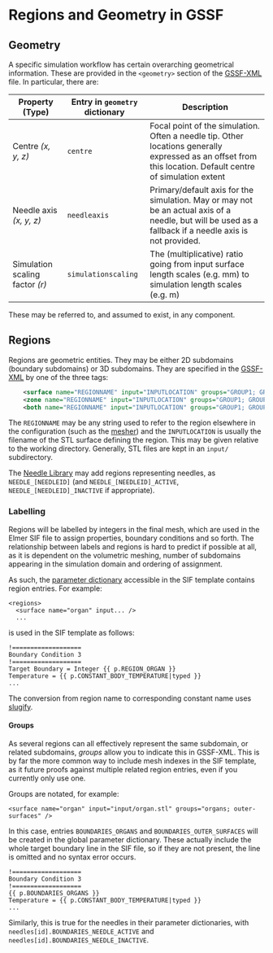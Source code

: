# Regions and Geometry in GSSF

## Geometry

A specific simulation workflow has certain overarching geometrical information.
These are provided in the `<geometry>` section of the [GSSF-XML](xml.md) file.
In particular, there are:

Property (Type) | Entry in `geometry` dictionary | Description
-|-|-
Centre *(x, y, z)* | `centre` | Focal point of the simulation. Often a needle tip. Other locations generally expressed as an offset from this location. Default centre of simulation extent
Needle axis *(x, y, z)* | `needleaxis` | Primary/default axis for the simulation. May or may not be an actual axis of a needle, but will be used as a fallback if a needle axis is not provided.
Simulation scaling factor *(r)* | `simulationscaling` | The (multiplicative) ratio going from input surface length scales (e.g. mm) to simulation length scales (e.g. m)

These may be referred to, and assumed to exist, in any component.

## Regions
Regions are geometric entities. They may be either 2D subdomains (boundary
subdomains) or 3D subdomains. They are specified in the [GSSF-XML](xml.md) by
one of the three tags:

```xml
    <surface name="REGIONNAME" input="INPUTLOCATION" groups="GROUP1; GROUP2;..." />
    <zone name="REGIONNAME" input="INPUTLOCATION" groups="GROUP1; GROUP2;..." />
    <both name="REGIONNAME" input="INPUTLOCATION" groups="GROUP1; GROUP2;..." />
```

The `REGIONNAME` may be any string used to refer to the region elsewhere in the
configuration (such as the [mesher](mesher.md)) and the `INPUTLOCATION` is
usually the filename of the STL surface defining the region. This may be given
relative to the working directory. Generally, STL files are kept in an `input/`
subdirectory.

The [Needle Library](needle-library.md) may add regions representing needles, as
`NEEDLE_[NEEDLEID]` (and `NEEDLE_[NEEDLEID]_ACTIVE`,
`NEEDLE_[NEEDLEID]_INACTIVE` if appropriate).

### Labelling

Regions will be labelled by integers in the final mesh, which are used in the
Elmer SIF file to assign properties, boundary conditions and so forth. The
relationship between labels and regions is hard to predict if possible at all,
as it is dependent on the volumetric meshing, number of subdomains appearing in
the simulation domain and ordering of assignment.

As such, the [parameter dictionary](constants.md) accessible in the SIF template
contains region entries. For example:

    <regions>
      <surface name="organ" input... />
      ...

is used in the SIF template as follows:

    !===================
    Boundary Condition 3
    !===================
    Target Boundary = Integer {{ p.REGION_ORGAN }}
    Temperature = {{ p.CONSTANT_BODY_TEMPERATURE|typed }}
    ...

The conversion from region name to corresponding constant name uses
[slugify](utilities.md#slugify).

#### Groups

As several regions can all effectively represent the same subdomain, or related
subdomains, *groups* allow you to indicate this in GSSF-XML. This is by far the
more common way to include mesh indexes in the SIF template, as it future proofs
against multiple related region entries, even if you currently only use one.

Groups are notated, for example:

    <surface name="organ" input="input/organ.stl" groups="organs; outer-surfaces" />

In this case, entries `BOUNDARIES_ORGANS` and `BOUNDARIES_OUTER_SURFACES` will
be created in the global parameter dictionary. These actually include the whole
target boundary line in the SIF file, so if they are not present, the line is
omitted and no syntax error occurs.

    !===================
    Boundary Condition 3
    !===================
    {{ p.BOUNDARIES_ORGANS }}
    Temperature = {{ p.CONSTANT_BODY_TEMPERATURE|typed }}
    ...

Similarly, this is true for the needles in their parameter dictionaries, with
`needles[id].BOUNDARIES_NEEDLE_ACTIVE` and `needles[id].BOUNDARIES_NEEDLE_INACTIVE`.

